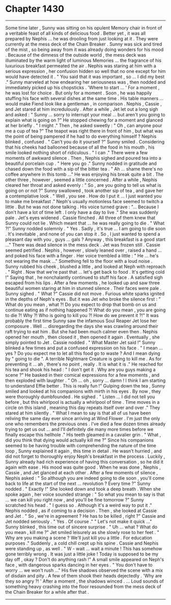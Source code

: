 
# Chapter 1430


---

Some time later , Sunny was sitting on his opulent Memory chair in front of a veritable feast of all kinds of delicious food . Better yet , it was all prepared by Nephis ... he was drooling from just looking at it .
They were currently at the mess deck of the Chain Breaker . Sunny was sick and tired of the mist , so being away from it was already doing wonders for his mood . Because of the dimness of the outside world , the mess deck was illuminated by the warm light of luminous Memories ... the fragrance of his luxurious breakfast permeated the air .
Nephis was staring at him with a serious expression , her confusion hidden so well that no one except for him would have detected it .
" You said that it was important , so ... I did my best ."
Sunny marveled at how endearing her seriousness was , then nodded and immediately picked up his chopsticks .
'Where to start ... '
For a moment , he was lost for choice .
But only for a moment .
Soon , he was happily stuffing his face with several dishes at the same time . His table manners ... would make Fiend look like a gentleman , in comparison .
Nephis , Cassie , and Jet stared at him incredulously .
After a while , Jet let out a long sigh and asked :
" Sunny ... sorry to interrupt your meal ... but aren't you going to explain what is going on ?"
He stopped chewing for a moment and glanced at her briefly .
" I might ."
Then , he asked sweetly :
" Oh , can anyone pour me a cup of tea ?"
The teapot was right there in front of him , but what was the point of being pampered if he had to do everything himself ?
Nephis blinked , confused .
" Can't you do it yourself ?"
Sunny smiled . Considering that his cheeks had ballooned because of all the food in his mouth , his smile looked nothing short of ridiculous .
" I can ."
There were a few moments of awkward silence .
Then , Nephis sighed and poured tea into a beautiful porcelain cup .
" Here you go ."
Sunny nodded in gratitude and chased down the food with a sip of the bitter tea .
" Ah ... shame there's no coffee anywhere in this tomb ..."
He was enjoying his break quite a bit . The other three , however , seemed a little concerned . After a while , Nephis cleared her throat and asked evenly :
" So , are you going to tell us what is going on or not ?"
Sunny swallowed , took another sip of tea , and gave her a contemplative look .
" Well , you see . How do I put it ... I just wanted you to make me breakfast ."
Neph's usually motionless face seemed to twitch a little .
But he was not done talking . His voice turned grave :
"... Because I don't have a lot of time left . I only have a day to live ."
She was suddenly pale .
Jet's eyes widened . Cassie flinched .
All three of them knew that Sunny could not lie . Which meant that ... he was really going to die .
" What ?!"
Sunny nodded solemnly .
" Yes . Sadly , it's true ... I am going to die soon . It's inevitable , and none of you can stop it . So , I just wanted to spend a pleasant day with you , guys ... gals ? Anyway , this breakfast is a good start ..."
There was dead silence in the mess deck . Jet was frozen still . Cassie seemed petrified .
Nephis , however , slowly leaned over , raised a hand ... and poked his face with a finger .
Her voice trembled a little :
" He ... he's not wearing the mask ..."
Something fell to the floor with a loud noise .
Sunny rubbed his cheek , blushed a little , and looked at Neph with reproach .
" Right . Now that we're past that ... let's get back to food . It's getting cold !"
Saying that , he nonchalantly continued to stuff his face . A satisfied sigh escaped from his lips .
After a few moments , he looked up and saw three beautiful women staring at him in stunned silence . Their faces were pale .
Sunny sighed .
" What ?"
Cassie did not move . Furious white sparks ignited in the depths of Neph's eyes .
But it was Jet who broke the silence first :
" What do you mean , what ?! Do you expect to drop that bomb on us and continue eating as if nothing happened ?! What do you mean , you are going to die ?! Why ?! Who is going to kill you ?! How do we prevent it ?!"
It was probably the first time Sunny saw the infamous Soul Reaper Jet lose her composure . Well ... disregarding the days she was crawling around their raft trying to eat him .
But she had been much calmer even then .
Nephis opened her mouth , then closed it , then opened it again . Eventually , she simply pointed to Jet .
Cassie nodded .
" What Master Jet said !"
Sunny blinked a few times and put a confused expression on his face .
" I mean ... yes ? Do you expect me to let all this food go to waste ? And I mean dying by " going to die ". A terrible Nightmare Creature is going to kill me . As for preventing it ... ah , there's no point , really . It is what it is ."
He reached for his tea and shook his head :
" I don't get it . Why are you guys making a scene ?"
He basked in their comical expressions for a few moments , and then exploded with laughter .
" Oh ... oh , sorry ... damn ! I think I am starting to understand Effie better . This is really fun !"
Gulping down the tea , Sunny smiled and looked at his companions with mirth in his eyes . By now , they were thoroughly dumbfounded .
He sighed .
" Listen ... I did not tell you before , but this whirlpool is actually a whirlpool of time . Time moves in a circle on this island , meaning this day repeats itself over and over ."
They stared at him silently .
" What I mean to say is that all of us have been reliving the same day ever since arriving at Wind Flower . I'm just the only one who remembers the previous ones . I've died a few dozen times already trying to get us out ... and I'll definitely die many more times before we finally escape this hellhole ."
His teeth gleamed in a cavalier grin .
" What , did you think that dying would actually kill me ?"
Since his companions seemed to be having trouble with comprehending the nature of the time loop , Sunny explained it again , this time in detail . He wasn't hurried , and did not forget to thoroughly enjoy Neph's breakfast in the process .
Luckily , Sunny already had rich experience of having this conversation , so he did it again with ease .
His mood was quite good .
When he was done , Nephis , Cassie , and Jet glanced at each other .
After a few moments of silence , Nephis asked :
" So although you are indeed going to die soon , you'll come back to life at the start of the next ... revolution ? Every time ?"
Sunny nodded .
" Exactly !"
She looked down and took a deep breath .
When she spoke again , her voice sounded strange :
" So what you mean to say is that ... we can kill you right now , and you'll be fine tomorrow ?"
Sunny scratched his head .
" I guess so . Although it's a weird way to put it ."
Nephis nodded , as if coming to a decision .
Then , she looked at Cassie and Jet .
" So , we're in agreement ? He has to be killed , right ?"
Cassie and Jet nodded seriously .
" Yes . Of course ."
" Let's not make it quick ..."
Sunny blinked , this time out of sincere surprise .
" Uh ... what ? What do you mean , kill me ?"
Jet smiled leisurely as she slowly rose to her feet .
" Why are you making a scene ? We'll just kill you a little . For education purposes ."
Suddenly , a cold chill crept up his spine .
Cassie and Nephis were standing up , as well .
" W - wait ... wait a minute ! This has somehow gone terribly wrong . It was just a little joke ! Today is supposed to be my day off , okay ? Don't do anything rash !"
A small smile appeared on Neph's face , with dangerous sparks dancing in her eyes .
" You don't have to worry ... we won't rush ..."
His five shadows observed the scene with a mix of disdain and pity . A few of them shook their heads dejectedly .
'Why are they so angry ?! '
After a moment , the shadows winced .
... Loud sounds of something heavy crashing into the floor resounded from the mess deck of the Chain Breaker for a while after that .

---

